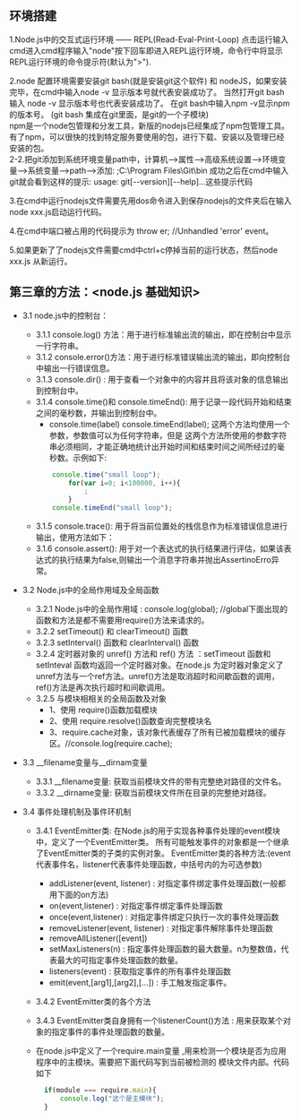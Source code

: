 ## 环境搭建
1.Node.js中的交互式运行环境 —— REPL(Read-Eval-Print-Loop)
   点击运行输入cmd进入cmd程序输入"node"按下回车即进入REPL运行环境，命令行中将显示REPL运行环境的命令提示符(默认为">").

2.node 配置环境需要安装git bash(就是安装git这个软件) 和 nodeJS，如果安装完毕，在cmd中输入node -v 显示版本号就代表安装成功了。
   当然打开git bash 输入 node -v 显示版本号也代表安装成功了。 在git bash中输入npm -v显示npm的版本号。 (git bash 集成在git里面，是git的一个子模块) <br>
    npm是一个node包管理和分发工具，新版的nodejs已经集成了npm包管理工具。有了npm，可以很快的找到特定服务要使用的包，进行下载、安装以及管理已经安装的包。<br>
2-2.把git添加到系统环境变量path中，计算机-->属性-->高级系统设置-->环境变量-->系统变量-->path-->添加: ;C:\Program Files\Git\bin
   成功之后在cmd中输入git就会看到这样的提示: usage: git[--version][--help]...这些提示代码

3.在cmd中运行nodejs文件需要先用dos命令进入到保存nodejs的文件夹后在输入node xxx.js启动运行代码。

4.在cmd中端口被占用的代码提示为 throw er; //Unhandled 'error' event。

5.如果更新了了nodejs文件需要cmd中ctrl+c停掉当前的运行状态，然后node xxx.js 从新运行。


## 第三章的方法：<node.js 基础知识>
- 3.1 node.js中的控制台：
    - 3.1.1 console.log() 方法：用于进行标准输出流的输出，即在控制台中显示一行字符串。
    - 3.1.2 console.error()方法：用于进行标准错误输出流的输出，即向控制台中输出一行错误信息。
    - 3.1.3 console.dir() : 用于查看一个对象中的内容并且将该对象的信息输出到控制台中。
    - 3.1.4 console.time()和 console.timeEnd(): 用于记录一段代码开始和结束之间的毫秒数，并输出到控制台中。
        + console.time(label) console.timeEnd(label); 这两个方法均使用一个参数，参数值可以为任何字符串，但是
         这两个方法所使用的参数字符串必须相同，才能正确地统计出开始时间和结束时间之间所经过的毫秒数。示例如下:
         ```javascript
             console.time("small loop");
                 for(var i=0; i<100000, i++){
                     ;
                 }
             console.timeEnd("small loop");
         ```
    - 3.1.5 console.trace(): 用于将当前位置处的栈信息作为标准错误信息进行输出，使用方法如下：
    - 3.1.6 console.assert(): 用于对一个表达式的执行结果进行评估，如果该表达式的执行结果为false,则输出一个消息字符串并抛出AssertinoErro异常。

- 3.2 Node.js中的全局作用域及全局函数
    + 3.2.1 Node.js中的全局作用域 : console.log(global); //global下面出现的函数和方法是都不需要用require()方法来请求的。
    + 3.2.2 setTimeout() 和 clearTimeout() 函数
    + 3.2.3 setInterval() 函数和 clearInterval() 函数
    + 3.2.4 定时器对象的 unref() 方法和 ref() 方法 ：setTimeout 函数和 setInteval 函数均返回一个定时器对象。在node.js
            为定时器对象定义了unref方法与一个ref方法。unref()方法是取消超时和间歇函数的调用，ref()方法是再次执行超时和间歇调用。
    + 3.2.5 与模块相相关的全局函数及对象
         - 1、使用 require()函数加载模块
         - 2、使用 require.resolve()函数查询完整模块名
         - 3、require.cache对象，该对象代表缓存了所有已被加载模块的缓存区。//console.log(require.cache);

- 3.3 __filename变量与__dirnam变量
    + 3.3.1 __filename变量: 获取当前模块文件的带有完整绝对路径的文件名。
    + 3.3.2 __dirname变量: 获取当前模块文件所在目录的完整绝对路径。

- 3.4 事件处理机制及事件环机制
    + 3.4.1 EventEmitter类: 在Node.js的用于实现各种事件处理的event模块中，定义了一个EventEmitter类。
       所有可能触发事件的对象都是一个继承了EventEmitter类的子类的实例对象。
       EventEmitter类的各种方法:(event代表事件名，listener代表事件处理函数，中括号内的为可选参数)
         - addListener(event, listener) : 对指定事件绑定事件处理函数(一般都用下面的on方法)
         - on(event,listener) : 对指定事件绑定事件处理函数
         - once(event,listener) : 对指定事件绑定只执行一次的事件处理函数
         - removeListener(event, listener) : 对指定事件解除事件处理函数
         - removeAllListener([event])
         - setMaxListeners(n) : 指定事件处理函数的最大数量。n为整数值，代表最大的可指定事件处理函数的数量。
         - listeners(event) : 获取指定事件的所有事件处理函数
         - emit(event,[arg1],[arg2],[...]) : 手工触发指定事件。
    + 3.4.2 EventEmitter类的各个方法
    + 3.4.3 EventEmitter类自身拥有一个listenerCount()方法 : 用来获取某个对象的指定事件的事件处理函数的数量。

    + 在node.js中定义了一个require.main变量 ,用来检测一个模块是否为应用程序中的主模块。需要把下面代码写到当前被检测的
      模块文件内部。代码如下
      ```javascript
        if(module === require.main){
            console.log("这个是主模块");
        }
      ```

